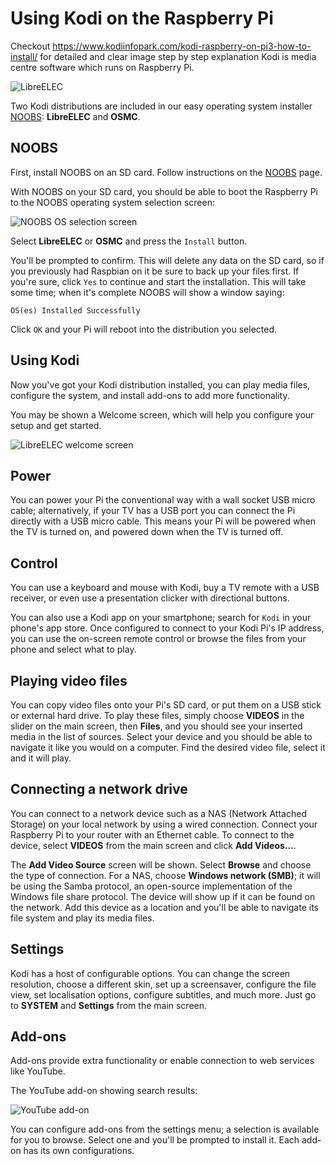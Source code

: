 # Using Kodi on the Raspberry Pi

Checkout https://www.kodiinfopark.com/kodi-raspberry-on-pi3-how-to-install/ for detailed and clear image step by step explanation
Kodi is media centre software which runs on Raspberry Pi.

![LibreELEC](images/openelec.png)

Two Kodi distributions are included in our easy operating system installer [NOOBS](../../installation/noobs.md): **LibreELEC** and **OSMC**.

## NOOBS

First, install NOOBS on an SD card. Follow instructions on the [NOOBS](../../installation/noobs.md) page.

With NOOBS on your SD card, you should be able to boot the Raspberry Pi to the NOOBS operating system selection screen:

![NOOBS OS selection screen](../../installation/images/noobs.png)

Select **LibreELEC** or **OSMC** and press the `Install` button.

You'll be prompted to confirm. This will delete any data on the SD card, so if you previously had Raspbian on it be sure to back up your files first. If you're sure, click `Yes` to continue and start the installation. This will take some time; when it's complete NOOBS will show a window saying:

```
OS(es) Installed Successfully
```

Click `OK` and your Pi will reboot into the distribution you selected.

## Using Kodi

Now you've got your Kodi distribution installed, you can play media files, configure the system, and install add-ons to add more functionality.

You may be shown a Welcome screen, which will help you configure your setup and get started.

![LibreELEC welcome screen](images/openelec-main.png)

## Power

You can power your Pi the conventional way with a wall socket USB micro cable; alternatively, if your TV has a USB port you can connect the Pi directly with a USB micro cable. This means your Pi will be powered when the TV is turned on, and powered down when the TV is turned off.

## Control

You can use a keyboard and mouse with Kodi, buy a TV remote with a USB receiver, or even use a presentation clicker with directional buttons.

You can also use a Kodi app on your smartphone; search for `Kodi` in your phone's app store. Once configured to connect to your Kodi Pi's IP address, you can use the on-screen remote control or browse the files from your phone and select what to play.

## Playing video files

You can copy video files onto your Pi's SD card, or put them on a USB stick or external hard drive. To play these files, simply choose **VIDEOS** in the slider on the main screen, then **Files**, and you should see your inserted media in the list of sources. Select your device and you should be able to navigate it like you would on a computer. Find the desired video file, select it and it will play.

## Connecting a network drive

You can connect to a network device such as a NAS (Network Attached Storage) on your local network by using a wired connection. Connect your Raspberry Pi to your router with an Ethernet cable. To connect to the device, select **VIDEOS** from the main screen and click **Add Videos...**.

The **Add Video Source** screen will be shown. Select **Browse** and choose the type of connection. For a NAS, choose **Windows network (SMB)**; it will be using the Samba protocol, an open-source implementation of the Windows file share protocol. The device will show up if it can be found on the network. Add this device as a location and you'll be able to navigate its file system and play its media files.

## Settings

Kodi has a host of configurable options. You can change the screen resolution, choose a different skin, set up a screensaver, configure the file view, set localisation options, configure subtitles, and much more. Just go to **SYSTEM** and **Settings** from the main screen.

## Add-ons

Add-ons provide extra functionality or enable connection to web services like YouTube.

The YouTube add-on showing search results:

![YouTube add-on](images/xbmc-youtube.jpg)

You can configure add-ons from the settings menu; a selection is available for you to browse. Select one and you'll be prompted to install it. Each add-on has its own configurations.
